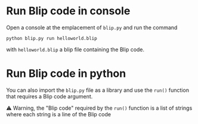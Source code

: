 # Run Blip code in console
Open a console at the emplacement of `blip.py` and run the command
```
python blip.py run helloworld.blip
```
with `helloworld.blip` a blip file containing the Blip code.

# Run Blip code in python
You can also import the `blip.py` file as a library and use the `run()` function that requires a Blip code argument.

⚠️ Warning, the "Blip code" required by the `run()` function is a list of strings where each string is a line of the Blip code
